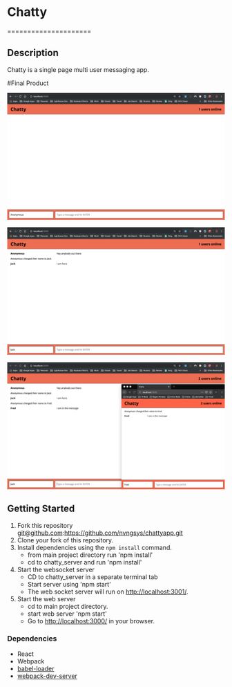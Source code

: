 # Chatty
=====================

## Description
Chatty is a single page multi user messaging app. 


#Final Product

![Home Page](/docs/chattyapp_1.png)

![Messages Page](/docs/chattyapp_2.png)

![Multi User Image](/docs/chattyapp_3.png)



## Getting Started

1. Fork this repository
     git@github.com:https://github.com/nvngsys/chattyapp.git
2. Clone your fork of this repository.
3. Install dependencies using the `npm install` command.
   - from main project directory run 'npm install'
   - cd to chatty_server and run 'npm install'
4. Start the websocket server 
    - CD to chatty_server in a separate terminal tab
    - Start server using 'npm start' 
    - The web socket server will run on <http://localhost:3001/>.
5. Start the web server 
    - cd to main project directory.
    - start web server 'npm start' 
    - Go to <http://localhost:3000/> in your browser.


### Dependencies

* React
* Webpack
* [babel-loader](https://github.com/babel/babel-loader)
* [webpack-dev-server](https://github.com/webpack/webpack-dev-server)
